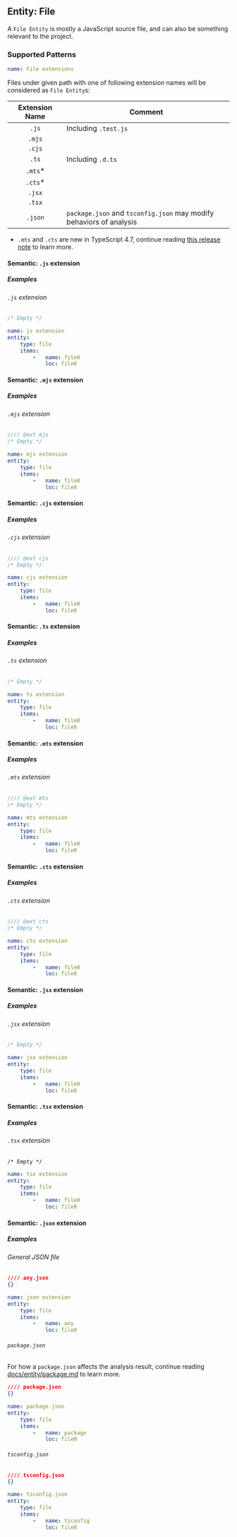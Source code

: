 ## Entity: File

A `File Entity` is mostly a JavaScript source file, and can also
be something relevant to the project.

### Supported Patterns

```yaml
name: File extensions
```

Files under given path with one of following extension names will
be considered as `File Entity`s:

| Extension Name | Comment                                                             |
|:--------------:|---------------------------------------------------------------------|
|     `.js`      | Including `.test.js`                                                |
|     `.mjs`     |                                                                     |
|     `.cjs`     |                                                                     |
|     `.ts`      | Including `.d.ts`                                                   |
|    `.mts`*     |                                                                     |
|    `.cts`*     |                                                                     |
|     `.jsx`     |                                                                     |
|     `.tsx`     |                                                                     |
|    `.json`     | `package.json` and `tsconfig.json` may modify behaviors of analysis |

* `.mts` and `.cts` are new in TypeScript 4.7, continue
  reading [this release note](https://www.typescriptlang.org/docs/handbook/release-notes/typescript-4-7.html#new-file-extensions)
  to learn more.

#### Semantic: `.js` extension

##### Examples

###### `.js` extension

```js
/* Empty */
```

```yaml
name: js extension
entity:
    type: file
    items:
        -   name: file0
            loc: file0
```

#### Semantic: `.mjs` extension

##### Examples

###### `.mjs` extension

```js
//// @ext mjs
/* Empty */
```

```yaml
name: mjs extension
entity:
    type: file
    items:
        -   name: file0
            loc: file0
```

#### Semantic: `.cjs` extension

##### Examples

###### `.cjs` extension

```js
//// @ext cjs
/* Empty */
```

```yaml
name: cjs extension
entity:
    type: file
    items:
        -   name: file0
            loc: file0
```

#### Semantic: `.ts` extension

##### Examples

###### `.ts` extension

```ts
/* Empty */
```

```yaml
name: ts extension
entity:
    type: file
    items:
        -   name: file0
            loc: file0
```

#### Semantic: `.mts` extension

##### Examples

###### `.mts` extension

```js
//// @ext mts
/* Empty */
```

```yaml
name: mts extension
entity:
    type: file
    items:
        -   name: file0
            loc: file0
```

#### Semantic: `.cts` extension

##### Examples

###### `.cts` extension

```js
//// @ext cts
/* Empty */
```

```yaml
name: cts extension
entity:
    type: file
    items:
        -   name: file0
            loc: file0
```

#### Semantic: `.jsx` extension

##### Examples

###### `.jsx` extension

```jsx
/* Empty */
```

```yaml
name: jsx extension
entity:
    type: file
    items:
        -   name: file0
            loc: file0
```

#### Semantic: `.tsx` extension

##### Examples

###### `.tsx` extension

```tsx
/* Empty */
```

```yaml
name: tsx extension
entity:
    type: file
    items:
        -   name: file0
            loc: file0
```

#### Semantic: `.json` extension

##### Examples

###### General JSON file

```json
//// any.json
{}
```

```yaml
name: json extension
entity:
    type: file
    items:
        -   name: any
            loc: file0
```

###### `package.json`

For how a `package.json` affects the analysis result, continue
reading [docs/entity/package.md](./package.md) to learn more.

```json
//// package.json
{}
```

```yaml
name: package.json
entity:
    type: file
    items:
        -   name: package
            loc: file0
```

###### `tsconfig.json`

```json
//// tsconfig.json
{}
```

```yaml
name: tsconfig.json
entity:
    type: file
    items:
        -   name: tsconfig
            loc: file0
```
